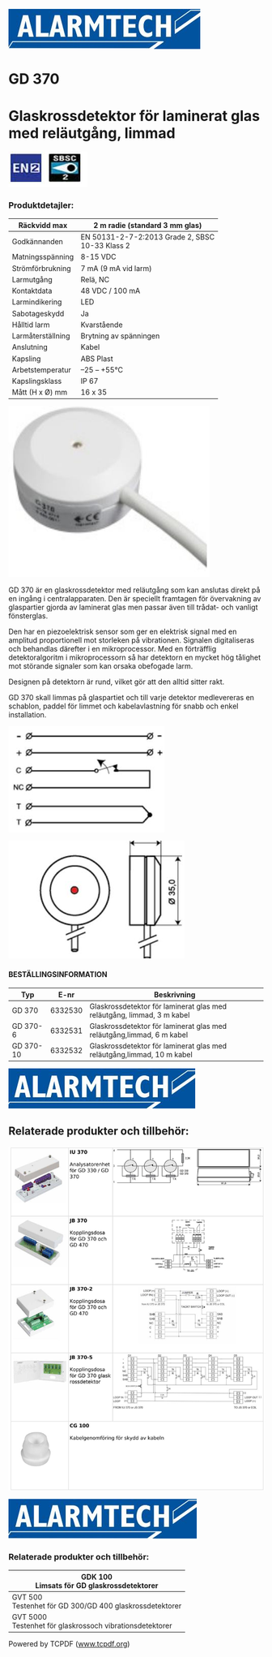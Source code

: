 ![](_page_0_Picture_1.jpeg)

# GD 370

# Glaskrossdetektor för laminerat glas med reläutgång, limmad

![](_page_0_Picture_4.jpeg)

### **Produktdetajler:**

| Räckvidd max      | 2 m radie (standard 3 mm glas)                     |
|-------------------|----------------------------------------------------|
| Godkännanden      | EN 50131-2-7-2:2013 Grade 2, SBSC<br>10-33 Klass 2 |
| Matningsspänning  | 8-15 VDC                                           |
| Strömförbrukning  | 7 mA (9 mA vid larm)                               |
| Larmutgång        | Relä, NC                                           |
| Kontaktdata       | 48 VDC / 100 mA                                    |
| Larmindikering    | LED                                                |
| Sabotageskydd     | Ja                                                 |
| Hålltid larm      | Kvarstående                                        |
| Larmåterställning | Brytning av spänningen                             |
| Anslutning        | Kabel                                              |
| Kapsling          | ABS Plast                                          |
| Arbetstemperatur  | –25 – +55°C                                        |
| Kapslingsklass    | IP 67                                              |
| Mått (H x Ø) mm   | 16 x 35                                            |

![](_page_0_Picture_7.jpeg)

GD 370 är en glaskrossdetektor med reläutgång som kan anslutas direkt på en ingång i centralapparaten. Den är speciellt framtagen för övervakning av glaspartier gjorda av laminerat glas men passar även till trådat- och vanligt fönsterglas.

Den har en piezoelektrisk sensor som ger en elektrisk signal med en amplitud proportionell mot storleken på vibrationen. Signalen digitaliseras och behandlas därefter i en mikroprocessor. Med en förträfflig detektoralgoritm i mikroprocessorn så har detektorn en mycket hög tålighet mot störande signaler som kan orsaka obefogade larm.

Designen på detektorn är rund, vilket gör att den alltid sitter rakt.

GD 370 skall limmas på glaspartiet och till varje detektor medlevereras en schablon, paddel för limmet och kabelavlastning för snabb och enkel installation.

![](_page_0_Figure_12.jpeg)

![](_page_0_Figure_13.jpeg)

#### **BESTÄLLINGSINFORMATION**

| Typ       | E-nr    | Beskrivning                                                            |
|-----------|---------|------------------------------------------------------------------------|
| GD 370    | 6332530 | Glaskrossdetektor för laminerat glas med reläutgång, limmad, 3 m kabel |
| GD 370-6  | 6332531 | Glaskrossdetektor för laminerat glas med reläutgång,limmad, 6 m kabel  |
| GD 370-10 | 6332532 | Glaskrossdetektor för laminerat glas med reläutgång,limmad, 10 m kabel |

![](_page_1_Picture_1.jpeg)

## **Relaterade produkter och tillbehör:**

![](_page_1_Figure_3.jpeg)

![](_page_2_Picture_1.jpeg)

### **Relaterade produkter och tillbehör:**

| GDK 100<br>Limsats för GD glaskrossdetektorer               |
|-------------------------------------------------------------|
| GVT 500<br>Testenhet för GD 300/GD 400 glaskrossdetektorer  |
| GVT 5000<br>Testenhet för glaskrossoch vibrationsdetektorer |

Powered by TCPDF (www.tcpdf.org)